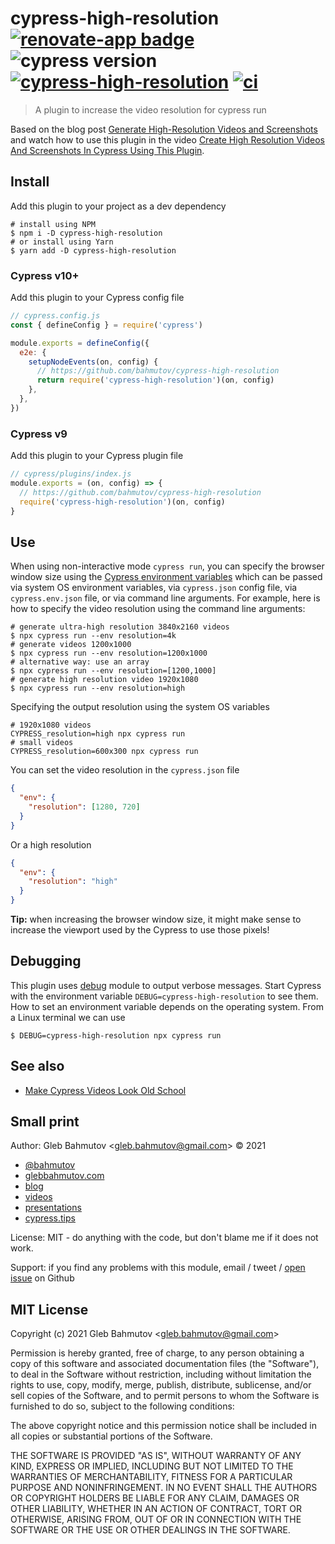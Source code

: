 # cypress-high-resolution [![renovate-app badge][renovate-badge]][renovate-app] ![cypress version](https://img.shields.io/badge/cypress-10.10.0-brightgreen) [![cypress-high-resolution](https://img.shields.io/endpoint?url=https://dashboard.cypress.io/badge/simple/e44x4z/main&style=flat&logo=cypress)](https://dashboard.cypress.io/projects/e44x4z/runs) [![ci](https://github.com/bahmutov/cypress-high-resolution/actions/workflows/ci.yml/badge.svg?branch=main&event=push)](https://github.com/bahmutov/cypress-high-resolution/actions/workflows/ci.yml)

> A plugin to increase the video resolution for cypress run

Based on the blog post [Generate High-Resolution Videos and Screenshots](https://www.cypress.io/blog/2021/03/01/generate-high-resolution-videos-and-screenshots/) and watch how to use this plugin in the video [Create High Resolution Videos And Screenshots In Cypress Using This Plugin](https://youtu.be/jAU4dLRXVIA).

## Install

Add this plugin to your project as a dev dependency

```
# install using NPM
$ npm i -D cypress-high-resolution
# or install using Yarn
$ yarn add -D cypress-high-resolution
```

### Cypress v10+

Add this plugin to your Cypress config file

```js
// cypress.config.js
const { defineConfig } = require('cypress')

module.exports = defineConfig({
  e2e: {
    setupNodeEvents(on, config) {
      // https://github.com/bahmutov/cypress-high-resolution
      return require('cypress-high-resolution')(on, config)
    },
  },
})
```

### Cypress v9

Add this plugin to your Cypress plugin file

```js
// cypress/plugins/index.js
module.exports = (on, config) => {
  // https://github.com/bahmutov/cypress-high-resolution
  require('cypress-high-resolution')(on, config)
}
```

## Use

When using non-interactive mode `cypress run`, you can specify the browser window size using the [Cypress environment variables](https://on.cypress.io/environment-variables) which can be passed via system OS environment variables, via `cypress.json` config file, via `cypress.env.json` file, or via command line arguments. For example, here is how to specify the video resolution using the command line arguments:

```
# generate ultra-high resolution 3840x2160 videos
$ npx cypress run --env resolution=4k
# generate videos 1200x1000
$ npx cypress run --env resolution=1200x1000
# alternative way: use an array
$ npx cypress run --env resolution=[1200,1000]
# generate high resolution video 1920x1080
$ npx cypress run --env resolution=high
```

Specifying the output resolution using the system OS variables

```
# 1920x1080 videos
CYPRESS_resolution=high npx cypress run
# small videos
CYPRESS_resolution=600x300 npx cypress run
```

You can set the video resolution in the `cypress.json` file

```json
{
  "env": {
    "resolution": [1280, 720]
  }
}
```

Or a high resolution

```json
{
  "env": {
    "resolution": "high"
  }
}
```

**Tip:** when increasing the browser window size, it might make sense to increase the viewport used by the Cypress to use those pixels!

## Debugging

This plugin uses [debug](https://github.com/visionmedia/debug#readme) module to output verbose messages. Start Cypress with the environment variable `DEBUG=cypress-high-resolution` to see them. How to set an environment variable depends on the operating system. From a Linux terminal we can use

```shell
$ DEBUG=cypress-high-resolution npx cypress run
```

## See also

- [Make Cypress Videos Look Old School](https://www.cypress.io/blog/2021/04/01/make-cypress-videos-look-old-school/)

## Small print

Author: Gleb Bahmutov &lt;gleb.bahmutov@gmail.com&gt; &copy; 2021

- [@bahmutov](https://twitter.com/bahmutov)
- [glebbahmutov.com](https://glebbahmutov.com)
- [blog](https://glebbahmutov.com/blog)
- [videos](https://www.youtube.com/glebbahmutov)
- [presentations](https://slides.com/bahmutov)
- [cypress.tips](https://cypress.tips)

License: MIT - do anything with the code, but don't blame me if it does not work.

Support: if you find any problems with this module, email / tweet /
[open issue](https://github.com/bahmutov/cypress-high-resolution/issues) on Github

## MIT License

Copyright (c) 2021 Gleb Bahmutov &lt;gleb.bahmutov@gmail.com&gt;

Permission is hereby granted, free of charge, to any person
obtaining a copy of this software and associated documentation
files (the "Software"), to deal in the Software without
restriction, including without limitation the rights to use,
copy, modify, merge, publish, distribute, sublicense, and/or sell
copies of the Software, and to permit persons to whom the
Software is furnished to do so, subject to the following
conditions:

The above copyright notice and this permission notice shall be
included in all copies or substantial portions of the Software.

THE SOFTWARE IS PROVIDED "AS IS", WITHOUT WARRANTY OF ANY KIND,
EXPRESS OR IMPLIED, INCLUDING BUT NOT LIMITED TO THE WARRANTIES
OF MERCHANTABILITY, FITNESS FOR A PARTICULAR PURPOSE AND
NONINFRINGEMENT. IN NO EVENT SHALL THE AUTHORS OR COPYRIGHT
HOLDERS BE LIABLE FOR ANY CLAIM, DAMAGES OR OTHER LIABILITY,
WHETHER IN AN ACTION OF CONTRACT, TORT OR OTHERWISE, ARISING
FROM, OUT OF OR IN CONNECTION WITH THE SOFTWARE OR THE USE OR
OTHER DEALINGS IN THE SOFTWARE.

[renovate-badge]: https://img.shields.io/badge/renovate-app-blue.svg
[renovate-app]: https://renovateapp.com/
